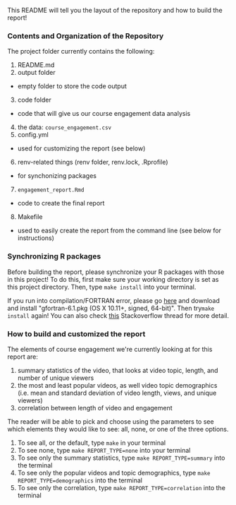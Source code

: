This README will tell you the layout of the repository and how to build 
the report!

### Contents and Organization of the Repository

The project folder currently contains the following:

1) README.md
2) output folder
- empty folder to store the code output
3) code folder
- code that will give us our course engagement data analysis
4) the data: `course_engagement.csv`
5) config.yml
- used for customizing the report (see below)
6) renv-related things (renv folder, renv.lock, .Rprofile)
- for synchonizing packages
7) `engagement_report.Rmd`
- code to create the final report
8) Makefile
- used to easily create the report from the command line (see below for instructions)

### Synchronizing R packages

Before building the report, please synchronize your R packages with those in this project! 
To do this, first make sure your working directory is set as this project directory. 
Then, type `make install` into your terminal.

If you run into compilation/FORTRAN error, please go [here](https://cran.r-project.org/bin/macosx/tools/) and download and install "gfortran-6.1.pkg (OS X 10.11+, signed, 64-bit)". Then try`make install` again! You can also check [this](https://stackoverflow.com/questions/68647868/unable-to-install-packages-via-renvrestore-r-was-unable-to-find-one-or-mor) Stackoverflow thread for more detail.

### How to build and customized the report

The elements of course engagement we're currently looking at for this report are: 

1) summary statistics of the video, that looks at video topic, length, and number of unique viewers
2) the most and least popular videos, as well video topic demographics (i.e. mean and standard deviation of video length, views, and unique viewers)
3) correlation between length of video and engagement

The reader will be able to pick and choose using the parameters to see which 
elements they would like to see: all, none, or one of the three options.

1) To see all, or the default, type `make` in your terminal
2) To see none, type `make REPORT_TYPE=none` into your terminal
3) To see only the summary statistics, type `make REPORT_TYPE=summary` into the terminal
4) To see only the popular videos and topic demographics, type `make REPORT_TYPE=demographics` into the terminal
4) To see only the correlation, type `make REPORT_TYPE=correlation` into the terminal